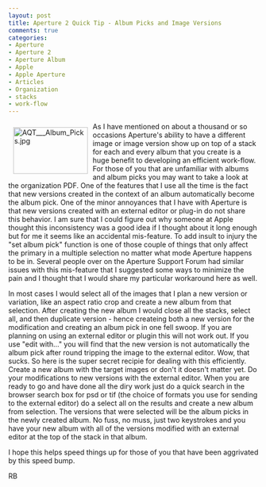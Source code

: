 ```yaml
---
layout: post
title: Aperture 2 Quick Tip - Album Picks and Image Versions
comments: true
categories:
- Aperture
- Aperture 2
- Aperture Album
- Apple
- Apple Aperture
- Articles
- Organization
- stacks
- work-flow
---
```

<a href="/wp-content/uploads/2008/AQT___Album_Picks.jpg"><img title="AQT___Album_Picks.jpg" src="/wp-content/uploads/2008/.thumbs/.AQT___Album_Picks.jpg" border="0" alt="AQT___Album_Picks.jpg" hspace="10" vspace="10" width="150" height="94" align="left" /></a>As I have mentioned on about a thousand or so occasions Aperture's ability to have a different image or image version show up on top of a stack for each and every album that you create is a huge benefit to developing an efficient work-flow. For those of you that are unfamiliar with albums and album picks you may want to take a look at the organization PDF. One of the features that I use all the time is the fact that new versions created in the context of an album automatically become the album pick. One of the minor annoyances that I have with Aperture is that new versions created with an external editor or plug-in do not share this behavior. <!--more-->I am sure that I could figure out why someone at Apple thought this inconsistency was a good idea if I thought about it long enough but for me it seems like an accidental mis-feature. To add insult to injury the "set album pick" function is one of those couple of things that only affect the primary in a multiple selection no matter what mode Aperture happens to be in. Several people over on the Aperture Support Forum had similar issues with this mis-feature that I suggested some ways to minimize the pain and I thought that I would share my particular workaround here as well.

In most cases I would select all of the images that I plan a new version or variation, like an aspect ratio crop and create a new album from that selection. After creating the new album I would close all the stacks, select all, and then duplicate version - hence createing both a new version for the modification and creating an album pick in one fell swoop. If you are planning on using an external editor or plugin this will not work out. If you use "edit with..." you will find that the new version is not automatically the album pick after round tripping the image to the external editor. Wow, that sucks. So here is the super secret recipie for dealing with this efficiently. Create a new album with the target images or don't it doesn't matter yet. Do your modifications to new versions with the external editor. When you are ready to go and have done all the diry work just do a quick search in the browser search box for psd or tif (the choice of formats you use for sending to the external editor) do a select all on the results and create a new album from selection. The versions that were selected will be the album picks in the newly created album. No fuss, no muss, just two keystrokes and you have your new album with all of the versions modified with an external editor at the top of the stack in that album.

I hope this helps speed things up for those of you that have been aggrivated by this speed bump.

RB